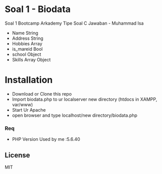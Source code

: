 # Soal 1 - Biodata

Soal 1 Bootcamp Arkademy Tipe Soal C Jawaban - Muhammad Isa

  - Name String
  - Address String
  - Hobbies Array
  - is_mareid Bool
  - school Object
  - Skills Array Object

# Installation

  - Download or Clone this repo
  - Import biodata.php to ur localserver new directory (htdocs in XAMPP, var/www)
  - Start Ur Apache
  - open browser and type localhost/new directory/biodata.php

### Req

 - PHP Version Used by me :5.6.40

License
----

MIT

